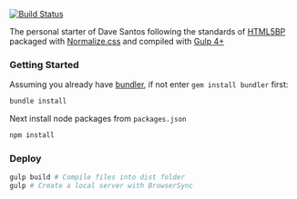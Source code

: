 [![Build Status](https://travis-ci.org/davesantos/html-starter.svg?branch=master)](https://travis-ci.org/davesantos/html-starter)

The personal starter of Dave Santos following the standards of [HTML5BP](https://html5boilerplate.com/) packaged with [Normalize.css](https://necolas.github.io/normalize.css/) and compiled with [Gulp 4+](https://gulpjs.com/)

### Getting Started

Assuming you already have [bundler](https://bundler.io/), if not enter `gem install bundler` first:
```sh
bundle install
```
Next install node packages from `packages.json`

```sh
npm install
```

### Deploy

```sh
gulp build # Compile files into dist folder
gulp # Create a local server with BrowserSync
```










